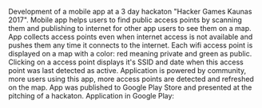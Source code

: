 Development of a mobile app at a 3 day hackaton "Hacker Games Kaunas 2017"​. Mobile app helps users to find public access points by scanning them and publishing to internet for other app users to see them on a map. App collects access points even when internet access is not available and pushes them any time it connects to the internet. Each wifi access point is displayed on a map with a color: red meaning private and green as public. Clicking on a access point displays it's SSID and date when this access point was last detected as active. Application is powered by community, more users using this app, more access points are detected and refreshed on the map. App was published to Google Play Store and presented at the pitching of a hackaton.
Application in Google Play: 
